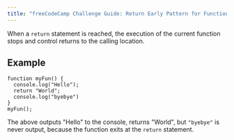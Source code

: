 ```yaml
---
title: "freeCodeCamp Challenge Guide: Return Early Pattern for Functions"
---
```


When a `return` statement is reached, the execution of the current function stops and control returns to the calling location.

## Example

    function myFun() {
      console.log("Hello");
      return "World";
      console.log("byebye")
    }
    myFun();

The above outputs "Hello" to the console, returns "World", but `"byebye"` is never output, because the function exits at the `return` statement.
